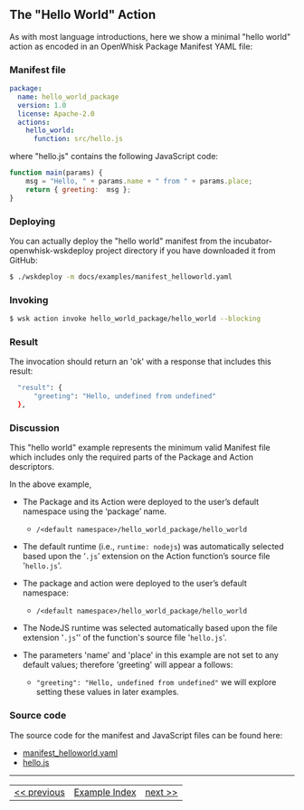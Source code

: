 ## The "Hello World" Action

As with most language introductions, here we show a minimal "hello world" action as encoded in an OpenWhisk Package Manifest YAML file:

### Manifest file
```yaml
package:
  name: hello_world_package
  version: 1.0
  license: Apache-2.0
  actions:
    hello_world:
      function: src/hello.js
```

where "hello.js" contains the following JavaScript code:
```javascript
function main(params) {
    msg = "Hello, " + params.name + " from " + params.place;
    return { greeting:  msg };
}
```

### Deploying

You can actually deploy the "hello world" manifest from the incubator-openwhisk-wskdeploy project directory if you have downloaded it from GitHub:

```sh
$ ./wskdeploy -m docs/examples/manifest_helloworld.yaml
```

### Invoking
```sh
$ wsk action invoke hello_world_package/hello_world --blocking
```

### Result
The invocation should return an 'ok' with a response that includes this result:

```sh
  "result": {
      "greeting": "Hello, undefined from undefined"
  },
```

### Discussion

This "hello world" example represents the minimum valid Manifest file which includes only the required parts of the Package and Action descriptors.

In the above example,
- The Package and its Action were deployed to the user’s default namespace using the ‘package’ name.
  - ```/<default namespace>/hello_world_package/hello_world```
- The default runtime (i.e., ```runtime: nodejs```) was automatically selected based upon the ‘```.js```’ extension on the Action function’s source file '```hello.js```'.


- The package and action were deployed to the user’s default namespace:
  - ```/<default namespace>/hello_world_package/hello_world```
- The NodeJS runtime was selected automatically based upon the file extension '```.js```'' of the function's source file '```hello.js```'.
- The parameters 'name' and 'place' in this example are not set to any default values; therefore 'greeting' will appear a follows:
  - ```"greeting": "Hello, undefined from undefined"```
  we will explore setting these values in later examples.

### Source code
The source code for the manifest and JavaScript files can be found here:
- [manifest_helloworld.yaml](https://github.com/apache/incubator-openwhisk-wskdeploy/blob/master/docs/examples/manifest_hello_world_1.yaml)
- [hello.js](https://github.com/apache/incubator-openwhisk-wskdeploy/blob/master/docs/examples/src/hello.js)

---
<!--
 Bottom Navigation
-->
<html>
<div align="center">
<table align="center">
  <tr>
    <td><a href="wskdeploy_package_minimal.md#packages">&lt;&lt;&nbsp;previous</a></td>
    <td><a href="programming_guide.md#guided-examples">Example Index</a></td>
    <td><a href="">next&nbsp;&gt;&gt;</a></td>
  </tr>
</table>
</div>
</html>
